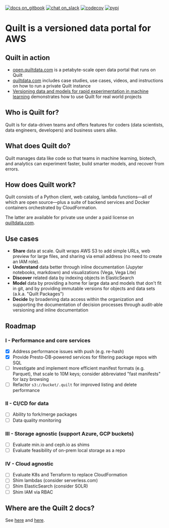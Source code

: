 <!--
	Are you editing this file?
	* /README.md and docs/README.md should be identical copies (symlinks don't work)
	* Use only *absolute links* in these files. Relative links will break.
!-->
[![docs on_gitbook](https://img.shields.io/badge/docs-on_gitbook-blue.svg?style=flat-square)](https://docs.quiltdata.com/)
[![chat on_slack](https://img.shields.io/badge/chat-on_slack-blue.svg?style=flat-square)](https://slack.quiltdata.com/)
[![codecov](https://codecov.io/gh/quiltdata/quilt/branch/master/graph/badge.svg)](https://codecov.io/gh/quiltdata/quilt)
[![pypi](https://img.shields.io/pypi/v/quilt3.svg?style=flat-square)](https://pypi.org/project/quilt3/)

# Quilt is a versioned data portal for AWS

## Quilt in action
* [open.quiltdata.com](https://open.quiltdata.com/) is a petabyte-scale open
data portal that runs on Quilt
* [quiltdata.com](https://quiltdata.com) includes case studies, use cases, videos,
and instructions on how to run a private Quilt instance
* [Versioning data and models for rapid experimentation in machine learning](https://medium.com/pytorch/how-to-iterate-faster-in-machine-learning-by-versioning-data-and-models-featuring-detectron2-4fd2f9338df5)
demonstrates how to use Quilt for real world projects

## Who is Quilt for?
Quilt is for data-driven teams and offers features for coders (data scientists,
data engineers, developers) and business users alike.

## What does Quilt do?
Quilt manages data like code so that teams in machine learning, biotech,
and analytics can experiment faster, build smarter models, and recover from errors.

## How does Quilt work?
Quilt consists of a Python client, web catalog, lambda
functions&mdash;all of which are open source&mdash;plus
a suite of backend services and Docker containers
orchestrated by CloudFormation.

The latter are available for private use under a paid license
on [quiltdata.com](https://quiltdata.com).


## Use cases
* **Share** data at scale. Quilt wraps AWS S3 to add simple URLs, web preview for large files, and sharing via email address (no need to create an IAM role).
* **Understand** data better through inline documentation (Jupyter notebooks, markdown) and visualizations (Vega, Vega Lite)
* **Discover** related data by indexing objects in ElasticSearch
* **Model** data by providing a home for large data and models that don't fit in git, and by providing immutable versions for objects and data sets (a.k.a. "Quilt Packages")
* **Decide** by broadening data access within the organization and supporting the documentation of decision processes through audit-able versioning and inline documentation

## Roadmap
### I - Performance and core services
* [x] Address performance issues with push (e.g. re-hash)
* [x] Provide Presto-DB-powered services for filtering package repos with SQL
* [ ] Investigate and implement more efficient manifest formats (e.g. Parquet),
that scale to 10M keys; consider abbreviated "fast manifests" for lazy browsing
* [ ] Refactor `s3://bucket/.quilt` for improved listing and delete performance

### II - CI/CD for data
* [ ] Ability to fork/merge packages
* [ ] Data quality monitoring

### III - Storage agnostic (support Azure, GCP buckets)
* [ ] Evaluate min.io and ceph.io as shims
* [ ] Evaluate feasibility of on-prem local storage as a repo

### IV - Cloud agnostic
* [ ] Evaluate K8s and Terraform to replace CloudFormation
* [ ] Shim lambdas (consider serverless.com)
* [ ] Shim ElasticSearch (consider SOLR)
* [ ] Shim IAM via RBAC

## Where are the Quilt 2 docs?
See [here](https://docs.quiltdata.com/v/quilt-2-master/) and
[here](https://github.com/quiltdata/quilt/tree/quilt-2-master).

